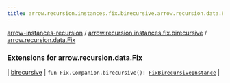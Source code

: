 ```yaml
---
title: arrow.recursion.instances.fix.birecursive.arrow.recursion.data.Fix - arrow-instances-recursion
---
```


[arrow-instances-recursion](../../index.html) / [arrow.recursion.instances.fix.birecursive](../index.html) / [arrow.recursion.data.Fix](./index.html)

### Extensions for arrow.recursion.data.Fix

| [birecursive](birecursive.html) | `fun Fix.Companion.birecursive(): `[`FixBirecursiveInstance`](../../arrow.recursion.instances/-fix-birecursive-instance/index.html) |

